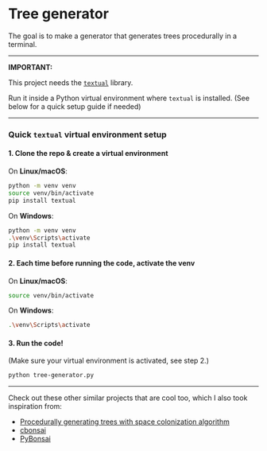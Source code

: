 # Tree generator

The goal is to make a generator that generates trees procedurally in a terminal.

---

**IMPORTANT:**

This project needs the [`textual`](https://github.com/Textualize/textual) library.

Run it inside a Python virtual environment where `textual` is installed. (See below for a quick setup guide if needed)

---

### Quick `textual` virtual environment setup

#### 1. Clone the repo & create a virtual environment

On **Linux/macOS**:
```bash
python -m venv venv
source venv/bin/activate
pip install textual
```

On **Windows**:
```bash
python -m venv venv
.\venv\Scripts\activate
pip install textual
```

#### 2. Each time before running the code, activate the venv

On **Linux/macOS**:
```bash
source venv/bin/activate
```

On **Windows**:
```bash
.\venv\Scripts\activate
```

#### 3. Run the code!

(Make sure your virtual environment is activated, see step 2.)

```bash
python tree-generator.py
```

---

Check out these other similar projects that are cool too, which I also took inspiration from:
- [Procedurally generating trees with space colonization algorithm](http://www.jgallant.com/procedurally-generating-trees-with-space-colonization-algorithm-in-xna/)
- [cbonsai](https://gitlab.com/jallbrit/cbonsai)
- [PyBonsai](https://github.com/Ben-Edwards44/PyBonsai)
